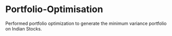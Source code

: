 # Portfolio-Optimisation
Performed portfolio optimization to generate the minimum variance portfolio on Indian Stocks.
